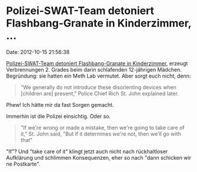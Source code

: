 Polizei-SWAT-Team detoniert Flashbang-Granate in Kinderzimmer, \...
===================================================================

Date: 2012-10-15 21:56:38

[Polizei-SWAT-Team detoniert Flashbang-Granate in
Kinderzimmer](http://gawker.com/5951528/schrodingers-meth-lab-found-in-montana),
erzeugt Verbrennungen 2. Grades beim darin schlafenden 12-jährigen
Mädchen. Begründung: sie hatten ein Meth Lab vermutet. Aber sorgt euch
nicht, denn:

> \"We generally do not introduce these disorienting devices when
> \[children are\] present,\" Police Chief Rich St. John explained
> later.

Phew! Ich hätte mir da fast Sorgen gemacht.

Immerhin ist die Polizei einsichtig. Oder so.

> \"If we\'re wrong or made a mistake, then we\'re going to take care of
> it,\" St. John said, \"But if it determines we\'re not, then we\'ll go
> with that\"

\"If\"? Und \"take care of it\" klingt jetzt auch nicht nach
rückhaltloser Aufklärung und schlimmen Konsequenzen, eher so nach \"dann
schicken wir ne Postkarte\".
